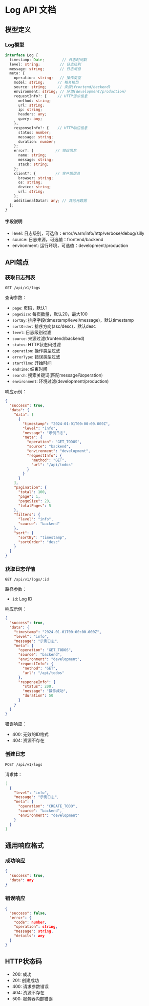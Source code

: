 # Log API 文档

## 模型定义

### Log模型

```typescript
interface Log {
  timestamp: Date;        // 日志时间戳
  level: string;         // 日志级别
  message: string;       // 日志消息
  meta: {
    operation: string;   // 操作类型
    model: string;      // 相关模型
    source: string;     // 来源(frontend/backend)
    environment: string; // 环境(development/production)
    requestInfo?: {     // HTTP请求信息
      method: string;
      url: string;
      ip: string;
      headers: any;
      query: any;
    };
    responseInfo?: {    // HTTP响应信息
      status: number;
      message: string;
      duration: number;
    };
    error?: {          // 错误信息
      name: string;
      message: string;
      stack: string;
    };
    client?: {         // 客户端信息
      browser: string;
      os: string;
      device: string;
      url: string;
    };
    additionalData?: any; // 其他元数据
  };
}
```

#### 字段说明
- level: 日志级别，可选值：error/warn/info/http/verbose/debug/silly
- source: 日志来源，可选值：frontend/backend
- environment: 运行环境，可选值：development/production

## API端点

### 获取日志列表
```http
GET /api/v1/logs
```

查询参数：
- `page`: 页码，默认1
- `pageSize`: 每页数量，默认20，最大100
- `sortBy`: 排序字段(timestamp/level/message)，默认timestamp
- `sortOrder`: 排序方向(asc/desc)，默认desc
- `level`: 日志级别过滤
- `source`: 来源过滤(frontend/backend)
- `status`: HTTP状态码过滤
- `operation`: 操作类型过滤
- `errorType`: 错误类型过滤
- `startTime`: 开始时间
- `endTime`: 结束时间
- `search`: 搜索关键词(匹配message和operation)
- `environment`: 环境过滤(development/production)

响应示例：
```json
{
  "success": true,
  "data": {
    "data": [
      {
        "timestamp": "2024-01-01T00:00:00.000Z",
        "level": "info",
        "message": "示例日志",
        "meta": {
          "operation": "GET_TODOS",
          "source": "backend",
          "environment": "development",
          "requestInfo": {
            "method": "GET",
            "url": "/api/todos"
          }
        }
      }
    ],
    "pagination": {
      "total": 100,
      "page": 1,
      "pageSize": 20,
      "totalPages": 5
    },
    "filters": {
      "level": "info",
      "source": "backend"
    },
    "sort": {
      "sortBy": "timestamp",
      "sortOrder": "desc"
    }
  }
}
```

### 获取日志详情
```http
GET /api/v1/logs/:id
```

路径参数：
- `id`: Log ID

响应示例：
```json
{
  "success": true,
  "data": {
    "timestamp": "2024-01-01T00:00:00.000Z",
    "level": "info",
    "message": "示例日志",
    "meta": {
      "operation": "GET_TODOS",
      "source": "backend",
      "environment": "development",
      "requestInfo": {
        "method": "GET",
        "url": "/api/todos"
      },
      "responseInfo": {
        "status": 200,
        "message": "操作成功",
        "duration": 50
      }
    }
  }
}
```

错误响应：
- 400: 无效的ID格式
- 404: 资源不存在

### 创建日志
```http
POST /api/v1/logs
```

请求体：
```json
[
  {
    "level": "info",
    "message": "示例日志",
    "meta": {
      "operation": "CREATE_TODO",
      "source": "backend",
      "environment": "development"
    }
  }
]
```

## 通用响应格式

### 成功响应
```json
{
  "success": true,
  "data": any
}
```

### 错误响应
```json
{
  "success": false,
  "error": {
    "code": number,
    "operation": string,
    "message": string,
    "details": any
  }
}
```

## HTTP状态码

- 200: 成功
- 201: 创建成功
- 400: 请求参数错误
- 404: 资源不存在
- 500: 服务器内部错误
``` 